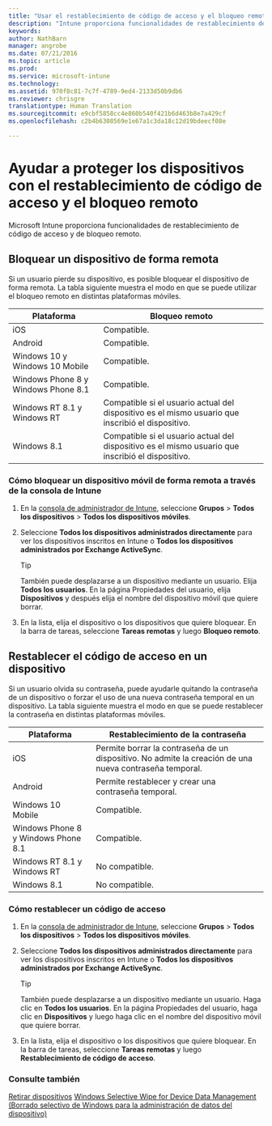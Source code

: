 ```yaml
---
title: "Usar el restablecimiento de código de acceso y el bloqueo remoto | Microsoft Intune"
description: "Intune proporciona funcionalidades de restablecimiento de código de acceso y de bloqueo remoto."
keywords: 
author: NathBarn
manager: angrobe
ms.date: 07/21/2016
ms.topic: article
ms.prod: 
ms.service: microsoft-intune
ms.technology: 
ms.assetid: 970f8c81-7c7f-4789-9ed4-2133d50b9db6
ms.reviewer: chrisgre
translationtype: Human Translation
ms.sourcegitcommit: e9cbf5858cc4e860b540f421b6d463b8e7a429cf
ms.openlocfilehash: c2b4b6308569e1e67a1c3da18c12d19bdeecf08e

---
```

# Ayudar a proteger los dispositivos con el restablecimiento de código de acceso y el bloqueo remoto
Microsoft Intune proporciona funcionalidades de restablecimiento de código de acceso y de bloqueo remoto.

## Bloquear un dispositivo de forma remota
Si un usuario pierde su dispositivo, es posible bloquear el dispositivo de forma remota. La tabla siguiente muestra el modo en que se puede utilizar el bloqueo remoto en distintas plataformas móviles.

|Plataforma|Bloqueo remoto|
|------------|---------------|
|iOS|Compatible.|
|Android|Compatible.|
|Windows 10 y Windows 10 Mobile|Compatible.|
|Windows Phone 8 y Windows Phone 8.1|Compatible.|
|Windows RT 8.1 y Windows RT|Compatible si el usuario actual del dispositivo es el mismo usuario que inscribió el dispositivo.|
|Windows 8.1|Compatible si el usuario actual del dispositivo es el mismo usuario que inscribió el dispositivo.|


### Cómo bloquear un dispositivo móvil de forma remota a través de la consola de Intune

1.  En la [consola de administrador de Intune](https://manage.microsoft.com/), seleccione **Grupos** &gt; **Todos los dispositivos** &gt; **Todos los dispositivos móviles**.

2.  Seleccione **Todos los dispositivos administrados directamente** para ver los dispositivos inscritos en Intune o **Todos los dispositivos administrados por Exchange ActiveSync**.

    > [!TIP]
    > También puede desplazarse a un dispositivo mediante un usuario. Elija **Todos los usuarios**. En la página Propiedades del usuario, elija **Dispositivos** y después elija el nombre del dispositivo móvil que quiere borrar.

3.  En la lista, elija el dispositivo o los dispositivos que quiere bloquear. En la barra de tareas, seleccione **Tareas remotas** y luego **Bloqueo remoto**.

## Restablecer el código de acceso en un dispositivo
Si un usuario olvida su contraseña, puede ayudarle quitando la contraseña de un dispositivo o forzar el uso de una nueva contraseña temporal en un dispositivo. La tabla siguiente muestra el modo en que se puede restablecer la contraseña en distintas plataformas móviles.

|Plataforma|Restablecimiento de la contraseña|
|------------|------------------|
|iOS|Permite borrar la contraseña de un dispositivo. No admite la creación de una nueva contraseña temporal.|
|Android|Permite restablecer y crear una contraseña temporal.|
|Windows 10 Mobile|Compatible.|
|Windows Phone 8 y Windows Phone 8.1|Compatible.|
|Windows RT 8.1 y Windows RT|No compatible.|
|Windows 8.1|No compatible.|

### Cómo restablecer un código de acceso

1.  En la [consola de administrador de Intune](https://manage.microsoft.com/), seleccione **Grupos** &gt; **Todos los dispositivos** &gt; **Todos los dispositivos móviles**.

2.  Seleccione **Todos los dispositivos administrados directamente** para ver los dispositivos inscritos en Intune o **Todos los dispositivos administrados por Exchange ActiveSync**.

    > [!TIP]
    > También puede desplazarse a un dispositivo mediante un usuario. Haga clic en **Todos los usuarios**. En la página Propiedades del usuario, haga clic en **Dispositivos** y luego haga clic en el nombre del dispositivo móvil que quiere borrar.

3.  En la lista, elija el dispositivo o los dispositivos que quiere bloquear. En la barra de tareas, seleccione **Tareas remotas** y luego **Restablecimiento de código de acceso**.


### Consulte también
[Retirar dispositivos](retire-devices-from-microsoft-intune-management.md)
[Windows Selective Wipe for Device Data Management (Borrado selectivo de Windows para la administración de datos del dispositivo)](http://technet.microsoft.com/library/dn486874.aspx)



<!--HONumber=Jul16_HO4-->


